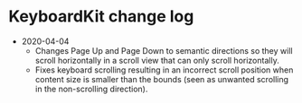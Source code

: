 # KeyboardKit change log

- 2020-04-04
    - Changes Page Up and Page Down to semantic directions so they will scroll horizontally in a scroll view that can only scroll horizontally.
    - Fixes keyboard scrolling resulting in an incorrect scroll position when content size is smaller than the bounds (seen as unwanted scrolling in the non-scrolling direction).
